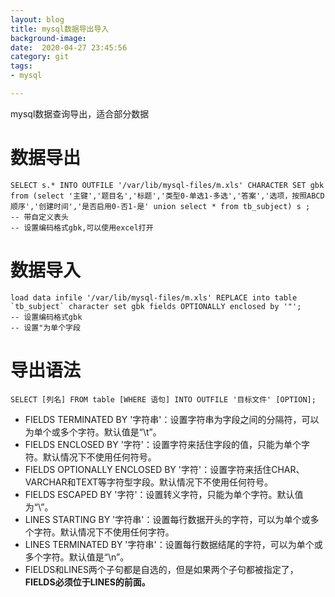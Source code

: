 ```yaml
---
layout: blog
title: mysql数据导出导入
background-image: 
date:  2020-04-27 23:45:56
category: git
tags:
- mysql

---
```

mysql数据查询导出，适合部分数据

# 数据导出
```
SELECT s.* INTO OUTFILE '/var/lib/mysql-files/m.xls' CHARACTER SET gbk from (select '主键','题目名','标题','类型0-单选1-多选','答案','选项，按照ABCD顺序','创建时间','是否启用0-否1-是' union select * from tb_subject) s ;
-- 带自定义表头
-- 设置编码格式gbk,可以使用excel打开
```

# 数据导入
```
load data infile '/var/lib/mysql-files/m.xls' REPLACE into table `tb_subject` character set gbk fields OPTIONALLY enclosed by '"';
-- 设置编码格式gbk
-- 设置"为单个字段
```

# 导出语法
```
SELECT [列名] FROM table [WHERE 语句] INTO OUTFILE '目标文件' [OPTION];
```

- FIELDS TERMINATED BY '字符串'：设置字符串为字段之间的分隔符，可以为单个或多个字符。默认值是“\t”。
- FIELDS ENCLOSED BY '字符'：设置字符来括住字段的值，只能为单个字符。默认情况下不使用任何符号。
- FIELDS OPTIONALLY ENCLOSED BY '字符'：设置字符来括住CHAR、VARCHAR和TEXT等字符型字段。默认情况下不使用任何符号。
- FIELDS ESCAPED BY '字符'：设置转义字符，只能为单个字符。默认值为“\”。
- LINES STARTING BY '字符串'：设置每行数据开头的字符，可以为单个或多个字符。默认情况下不使用任何字符。
- LINES TERMINATED BY '字符串'：设置每行数据结尾的字符，可以为单个或多个字符。默认值是“\n”。
- FIELDS和LINES两个子句都是自选的，但是如果两个子句都被指定了，**FIELDS必须位于LINES的前面。**
